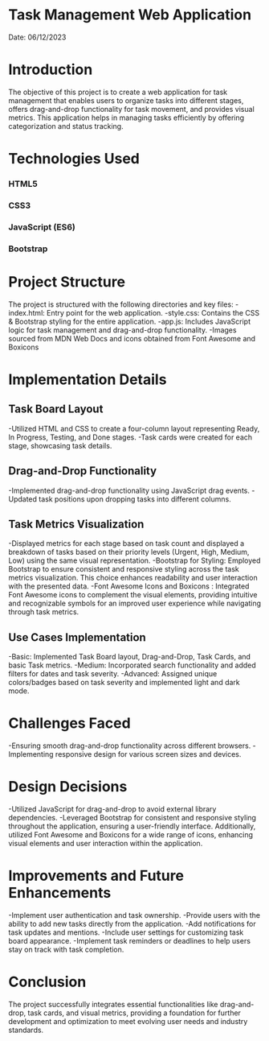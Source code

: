 
# Task Management Web Application                      
Date: 06/12/2023

# Introduction
The objective of this project is to create a web application for task management that enables users to organize tasks into different stages, offers drag-and-drop functionality for task movement, and provides visual metrics. This application helps in managing tasks efficiently by offering categorization and status tracking.

# Technologies Used 
### HTML5
### CSS3
### JavaScript (ES6)
### Bootstrap

# Project Structure
The project is structured with the following directories and key files:
-index.html: Entry point for the web application.
-style.css: Contains the CSS & Bootstrap styling for the entire application.
-app.js: Includes JavaScript logic for task management and drag-and-drop functionality.
-Images sourced from MDN Web Docs and icons obtained from Font Awesome and Boxicons

# Implementation Details
## Task Board Layout
-Utilized HTML and CSS to create a four-column layout representing Ready, In Progress, Testing, and Done stages.
-Task cards were created for each stage, showcasing task details.

## Drag-and-Drop Functionality
-Implemented drag-and-drop functionality using JavaScript drag events.
-Updated task positions upon dropping tasks into different columns.

## Task Metrics Visualization
-Displayed metrics for each stage based on task count and displayed a breakdown of tasks based on their priority levels (Urgent, High, Medium, Low) using the same visual representation.
-Bootstrap for Styling:
Employed Bootstrap to ensure consistent and responsive styling across the task metrics visualization. This choice enhances readability and user interaction with the presented data.
-Font Awesome Icons and Boxicons :
Integrated Font Awesome icons to complement the visual elements, providing intuitive and recognizable symbols for an improved user experience while navigating through task metrics.

## Use Cases Implementation
-Basic: Implemented Task Board layout, Drag-and-Drop, Task Cards, and basic Task metrics.
-Medium: Incorporated search functionality and added filters for dates and task severity.
-Advanced: Assigned unique colors/badges based on task severity and implemented light and dark mode.

# Challenges Faced
-Ensuring smooth drag-and-drop functionality across different browsers.
-Implementing responsive design for various screen sizes and devices.

# Design Decisions
-Utilized JavaScript for drag-and-drop to avoid external library dependencies.
-Leveraged Bootstrap for consistent and responsive styling throughout the application, ensuring a user-friendly interface. Additionally, utilized Font Awesome and Boxicons for a wide range of icons, enhancing visual elements and user interaction within the application.

# Improvements and Future Enhancements
-Implement user authentication and task ownership.
-Provide users with the ability to add new tasks directly from the application. 
-Add notifications for task updates and mentions.
-Include user settings for customizing task board appearance.
-Implement task reminders or deadlines to help users stay on track with task completion.

# Conclusion
The project successfully integrates essential functionalities like drag-and-drop, task cards, and visual metrics, providing a foundation for further development and optimization to meet evolving user needs and industry standards.
